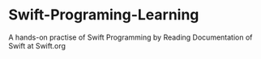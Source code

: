 # Swift-Programing-Learning
 A hands-on practise of Swift Programming by Reading Documentation of Swift at Swift.org 
